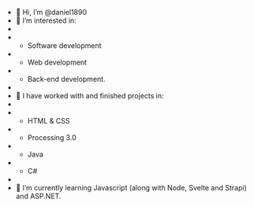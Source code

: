 - 👋 Hi, I’m @daniel1890
- 👀 I’m interested in: 
- 
- - Software development
- - Web development
- - Back-end development.
- 
- 💞️ I have worked with and finished projects in:
- 
- - HTML & CSS
- - Processing 3.0
- - Java
- - C#
- 
- 🌱 I’m currently learning Javascript (along with Node, Svelte and Strapi) and ASP.NET.

<!---
daniel1890/daniel1890 is a ✨ special ✨ repository because its `README.md` (this file) appears on your GitHub profile.
You can click the Preview link to take a look at your changes.
--->
